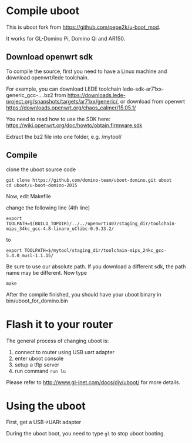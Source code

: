 # Compile uboot

This is uboot fork from https://github.com/pepe2k/u-boot_mod. 

It works for GL-Domino Pi, Domino Qi and AR150.

## Download openwrt sdk
To compile the source, first you need to have a Linux machine and download openwrt/lede toolchain.

For example, you can download LEDE toolchain lede-sdk-ar71xx-generic_gcc-....bz2 from https://downloads.lede-project.org/snapshots/targets/ar71xx/generic/, or download from openwrt https://downloads.openwrt.org/chaos_calmer/15.05.1/ 

You need to read how to use the SDK here: https://wiki.openwrt.org/doc/howto/obtain.firmware.sdk 

Extract the bz2 file into one folder, e.g. /mytool/

## Compile

clone the uboot source code

```
git clone https://github.com/domino-team/uboot-domino.git uboot
cd uboot/u-boot-domino-2015
```

Now, edit Makefile

change the following line (4th line)
```
export TOOLPATH=$(BUILD_TOPDIR)/../../openwrt1407/staging_dir/toolchain-mips_34kc_gcc-4.8-linaro_uClibc-0.9.33.2/
```
to
```
export TOOLPATH=$/mytool/staging_dir/toolchain-mips_24kc_gcc-5.4.0_musl-1.1.15/
```
Be sure to use our absolute path. If you download a different sdk, the path name may be different. Now type

```
make
```

After the compile finished, you should have your uboot binary in bin/uboot_for_domino.bin

# Flash it to your router

The general process of changing uboot is:
1. connect to router using USB uart adapter
2. enter uboot console
3. setup a tftp server
4. run command `run lu`

Please refer to http://www.gl-inet.com/docs/diy/uboot/ for more details. 

# Using the uboot

First, get a USB->UARt adapter

During the uboot boot, you need to type `gl` to stop uboot booting.



